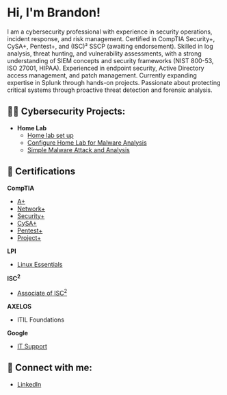 <h1>Hi, I'm Brandon! </h1>

I am a cybersecurity professional with experience in security operations, incident response, and risk management. Certified in CompTIA Security+, CySA+, Pentest+, and (ISC)² SSCP (awaiting endorsement). Skilled in log analysis, threat hunting, and vulnerability assessments, with a strong understanding of SIEM concepts and security frameworks (NIST 800-53, ISO 27001, HIPAA). Experienced in endpoint security, Active Directory access management, and patch management. Currently expanding expertise in Splunk through hands-on projects. Passionate about protecting critical systems through proactive threat detection and forensic analysis.


<h2>👨‍💻 Cybersecurity Projects:</h2>

- <b>Home Lab</b>
  - [Home lab set up](https://github.com/bkawczynski2017/HomeLabSetUp)
  - [Configure Home Lab for Malware Analysis](https://github.com/bkawczynski2017/MalwareTestEnvironment/tree/main)
  - [Simple Malware Attack and Analysis](https://github.com/bkawczynski2017/SimpleMalwareTelemetry/tree/main)

<h2>📝 Certifications</h2>
<b>CompTIA</b>

 - [A+](https://www.credly.com/badges/df7156fa-d9ed-4294-bc68-498cc5cb493e/linked_in_profile)
 - [Network+](https://www.credly.com/badges/496db43e-cfb8-48cb-9148-54e624d52f59/linked_in_profile)
 - [Security+](https://www.credly.com/badges/6e8d3489-d4b9-4b26-87eb-d97b1db3854b/linked_in_profile)
 - [CySA+](https://www.credly.com/badges/f0d62e0d-0d77-4871-a517-c26d3f808843/linked_in_profile)
- [Pentest+](https://www.credly.com/badges/8312eba2-deca-462e-83bb-08c8f9fde3ac/public_url)
 - [Project+](https://www.credly.com/badges/6f00a1a5-8630-434d-b050-5ba1869a32f7/linked_in_profile)

<b>LPI</b>
 - [Linux Essentials](https://cs.lpi.org/caf/Xamman/certification/verify/LPI000610532/urehzcpce7)

<b>ISC<sup>2</sup></b>
 - [Associate of ISC<sup>2</sup>](https://www.credly.com/badges/1039f43c-db6a-4799-874f-1e62383c279e/linked_in_profile)

<b>AXELOS</b>
 - ITIL Foundations

<b>Google</b>
 - [IT Support](https://www.credly.com/badges/57d4790d-7bd6-4f65-9a26-49f6ef387dd7?source=linked_in_profile)

   
 
<h2> 🤳 Connect with me:</h2>


  - [LinkedIn](https://www.linkedin.com/in/brandon-kawczynski-034633205/)

<!--
**joshmadakor1/joshmadakor1** is a ✨ _special_ ✨ repository because its `README.md` (this file) appears on your GitHub profile.

Here are some ideas to get you started:

- 🔭 I’m currently working on ...
- 🌱 I’m currently learning ...
- 👯 I’m looking to collaborate on ...
- 🤔 I’m looking for help with ...
- 💬 Ask me about ...
- 📫 How to reach me: ...
- 😄 Pronouns: ...
- ⚡ Fun fact: ...
-->
